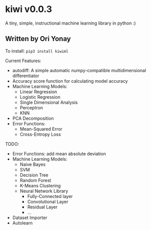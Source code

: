 # kiwi v0.0.3
A tiny, simple, instructional machine learning library in python :)

Written by Ori Yonay
------------------------

To install:
`pip3 install kiwiml`

Current Features:
* autodiff: A simple automatic numpy-compatible multidimensional differentiator
* Accuracy score function for calculating model accuracy
* Machine Learning Models:
  * Linear Regression
  * Logistic Regression
  * Single Dimensional Analysis
  * Perceptron
  * KNN
* PCA Decomposition
* Error Functions:
  * Mean-Squared Error
  * Cross-Entropy Loss

TODO:
* Error Functions: add mean absolute deviation
* Machine Learning Models:
  * Naive Bayes
  * SVM
  * Decision Tree
  * Random Forest
  * K-Means Clustering
  * Neural Network Library
     * Fully-Connected layer
     * Convolutional Layer
     * Residual Layer
     * ...
* Dataset Importer
* Autolearn
